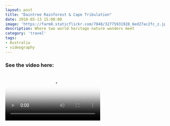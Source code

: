 ```yaml
---
layout: post
title: "Daintree Rainforest & Cape Tribulation"
date: 2018-05-13 15:00:00
image: 'https://farm8.staticflickr.com/7848/32775931928_6ed27ac2fc_z.jpg'
description: Where two world heritage nature wonders meet
category: 'travel'
tags:
- Australia
- videography
---
```


### See the video here:

<div class="embed-bg">
  <div class="video-embed">
    <script src="{{ "/assets/js/plyr.polyfilled.min.js" | prepend: site.baseurl }}"></script>
    <video id="player" controls playsineline poster="https://farm8.staticflickr.com/7834/46398695522_839116d47d_z.jpg">
  <source src="https://www.flickr.com/photos/162779846@N06/46398695522/play/hd/839116d47d/" type="video/mp4" size="1080">:
  <source src="https://www.flickr.com/photos/162779846@N06/46398695522/play/site/839116d47d/" type="video/mp4" size="360">:
  <!-- Fallback for browsers that don't support the <video> element -->
  HTML5 Video not available in your browser
  </video>
  <script>const player = new Plyr('#player', {controls: ['play-large', 'play', 'progress', 'settings', 'fullscreen'], settings: ['quality'], keyboard: { focused: true, global: true}}); window.player = player;</script>
  </div>
</div>
